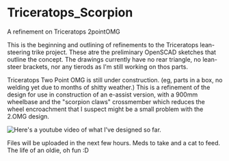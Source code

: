 # Triceratops_Scorpion
A refinement on Triceratops 2pointOMG

This is the beginning and outlining of refinements to the Triceratops lean-steering trike project. These atre the preliminary OpenSCAD sketches that outline the concept. The drawings currently have no rear triangle, no lean-steer brackets, nor any tierods as I'm still working on thos parts.

Triceratops Two Point OMG is still under construction. (eg, parts in a box, no welding yet due to months of shitty weather.) This is a refinement of the design for use in construction of an e-assist version, with a 900mm wheelbase and the "scorpion claws" crossmember which reduces the wheel encroachment that I suspect might be a small problem with the 2.OMG design.

![Here's a youtube video](https://youtu.be/3Z4vcPyZKlM) of what I've designed so far.

Files will be uploaded in the next few hours. Meds to take and a cat to feed. The life of an oldie, oh fun :D
